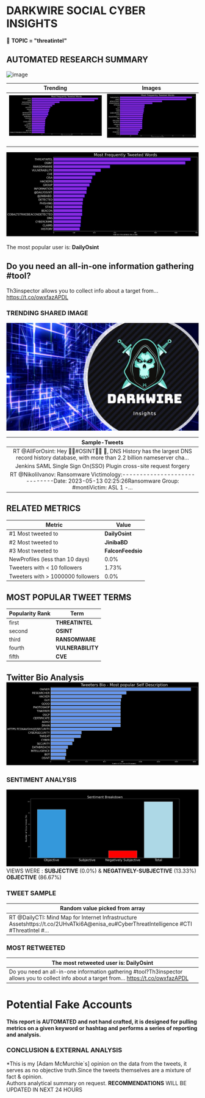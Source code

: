 # DARKWIRE SOCIAL CYBER INSIGHTS 
&#x1F34E; **TOPIC = "threatintel"**

## AUTOMATED RESEARCH SUMMARY
  ![image](darkLogo.png)   

|  Trending  |   Images | 
:-------------------------:|:-------------------------:
|  ![image](assets/threatintel/imageFile1.jpg)     <img width=200/> | ![image](assets/threatintel/imageFile2.jpg) <img width=200/> |   
 
 
![image](assets/threatintel/TWEETS.png)
<br></br>
The most popular user is: **DailyOsint**  
 

## Do you need an all-in-one information gathering #tool?

Th3inspector allows you to collect info about a target from… https://t.co/owxfazAPDL 

  




### TRENDING SHARED IMAGE

![image](assets/threatintel/twitterPostedImage.png)



|                **Sample-Tweets**        |
| :-------------: |
| RT @AllForOsint: Hey 🕵️‍♂️#OSINT🕵️‍♀️ 👀, DNS History has the largest DNS record history database, with more than 2.2 billion nameserver cha… |
| Jenkins SAML Single Sign On(SSO) Plugin cross-site request forgery | CVE-2023-32991 - https://t.co/oDMHgpt29o#CVE… https://t.co/07RzRZxVWQ |
| RT @NikoliIvanov: Ransomware Victimology:-----------------------------Date: 2023-05-13 02:25:26Ransomware Group: #montiVictim: ASL 1 -… |

## RELATED METRICS<br>
| Metric | Value |
| ------------- | ------------- |
| #1 Most tweeted to  | **DailyOsint** |
| #2 Most tweeted to  | **JinibaBD** |
| #3 Most tweeted to  | **FalconFeedsio** |
| NewProfiles (less than 10 days) | 0.0%  |
| Tweeters with < 10 followers  | 1.73%|
| Tweeters with > 1000000 followers  | 0.0%  |



## MOST POPULAR TWEET TERMS 


| Popularity Rank  | Term |
| ------------- | ------------- |
| first  | **THREATINTEL**  |
| second  | **OSINT**  |
| third  | **RANSOMWARE** |
| fourth  | **VULNERABILITY**  |
| fifth  | **CVE**  |


## Twitter Bio Analysis![image](assets/threatintel/BIO.png)
### SENTIMENT ANALYSIS
![image](assets/threatintel/sentiment.png)
VIEWS WERE : **SUBJECTIVE**  (0.0%) & **NEGATIVELY-SUBJECTIVE** (13.33%) **OBJECTIVE** (86.67%)

### TWEET SAMPLE 
| Random value picked from array |
| ------------- |
|RT @DailyCTI: Mind Map for Internet Infrastructure Assetshttps://t.co/2UHvATki6A@enisa_eu#CyberThreatIntelligence #CTI #ThreatIntel #… |

### MOST RETWEETED 

| The most retweeted user is: **DailyOsint**  |
| ------------- |
| Do you need an all-in-one information gathering #tool?Th3inspector allows you to collect info about a target from… https://t.co/owxfazAPDL |

# Potential Fake Accounts
 

<b> This report is AUTOMATED and not hand crafted, it is designed for pulling metrics on a given keyword or hashtag and performs a series of reporting and analysis.</b>  
### CONCLUSION & EXTERNAL ANALYSIS

*This is my [Adam McMurchie`s] opinion on the data from the tweets, it serves as no objective truth.Since the tweets themselves are a mixture of fact & opinion.<br>
Authors analytical summary on request.
**RECOMMENDATIONS** WILL BE UPDATED IN NEXT  24 HOURS <br>